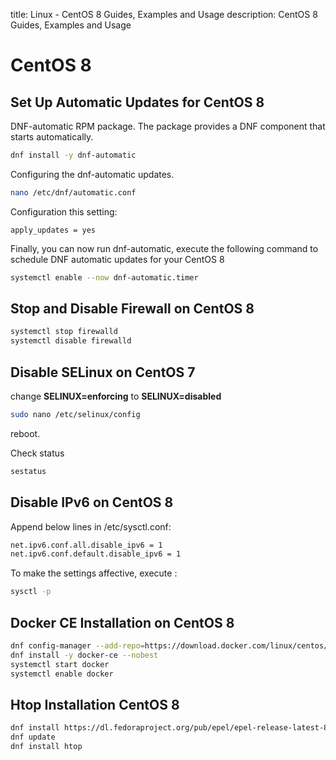 title: Linux - CentOS 8 Guides, Examples and Usage
description: CentOS 8 Guides, Examples and Usage

# CentOS 8

## Set Up Automatic Updates for CentOS 8

DNF-automatic RPM package. The package provides a DNF component that starts automatically.

```bash
dnf install -y dnf-automatic
```

Configuring the dnf-automatic updates.

```bash
nano /etc/dnf/automatic.conf
```

Configuration this setting:

```config
apply_updates = yes
```

Finally, you can now run dnf-automatic, execute the following command to schedule DNF automatic updates for your CentOS 8

```bash
systemctl enable --now dnf-automatic.timer
```

## Stop and Disable Firewall on CentOS 8

```bash
systemctl stop firewalld
systemctl disable firewalld
```

## Disable SELinux on CentOS 7

change __SELINUX=enforcing__ to __SELINUX=disabled__

```bash
sudo nano /etc/selinux/config
```

reboot.

Check status

```bash
sestatus
```

## Disable IPv6 on CentOS 8

Append below lines in /etc/sysctl.conf:

```bash
net.ipv6.conf.all.disable_ipv6 = 1
net.ipv6.conf.default.disable_ipv6 = 1
```

To make the settings affective, execute :

```bash
sysctl -p
```

## Docker CE Installation on CentOS 8

```bash
dnf config-manager --add-repo=https://download.docker.com/linux/centos/docker-ce.repo
dnf install -y docker-ce --nobest
systemctl start docker
systemctl enable docker
```

## Htop Installation CentOS 8

```bash
dnf install https://dl.fedoraproject.org/pub/epel/epel-release-latest-8.noarch.rpm
dnf update
dnf install htop
```
